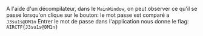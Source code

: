 
A l'aide d'un décompilateur, dans le `MainWindow`, on peut observer ce qu'il se passe lorsqu'on clique sur le bouton: le mot passe est comparé a `J3su1s@DM1n`
Entrer le mot de passe dans l'application nous donne le flag: `AIRCTF{J3su1s@DM1n}`